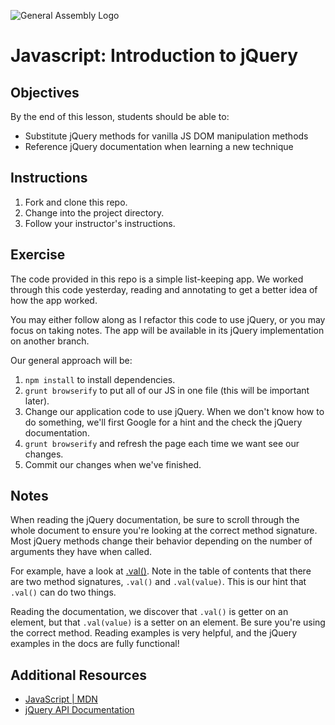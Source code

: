 ![General Assembly Logo](http://i.imgur.com/ke8USTq.png)

# Javascript: Introduction to jQuery

## Objectives

By the end of this lesson, students should be able to:

* Substitute jQuery methods for vanilla JS DOM manipulation methods
* Reference jQuery documentation when learning a new technique

## Instructions

1. Fork and clone this repo.
1. Change into the project directory.
1. Follow your instructor's instructions.

## Exercise

The code provided in this repo is a simple list-keeping app. We worked through this code yesterday, reading and annotating to get a better idea of how the app worked.

You may either follow along as I refactor this code to use jQuery, or you may focus on taking notes. The app will be available in its jQuery implementation on another branch.

Our general approach will be:

1. `npm install` to install dependencies.
1. `grunt browserify` to put all of our JS in one file (this will be important later).
1. Change our application code to use jQuery. When we don't know how to do something, we'll first Google for a hint and the check the jQuery documentation.
1. `grunt browserify` and refresh the page each time we want see our changes.
1. Commit our changes when we've finished.

## Notes

When reading the jQuery documentation, be sure to scroll through the whole document to ensure you're looking at the correct method signature. Most jQuery methods change their behavior depending on the number of arguments they have when called.

For example, have a look at [.val()](https://api.jquery.com/val/). Note in the table of contents that there are two method signatures, `.val()` and `.val(value)`. This is our hint that `.val()` can do two things.

Reading the documentation, we discover that `.val()` is getter on an element, but that `.val(value)` is a setter on an element. Be sure you're using the correct method. Reading examples is very helpful, and the jQuery examples in the docs are fully functional!

## Additional Resources

* [JavaScript | MDN](https://developer.mozilla.org/en-US/docs/Web/JavaScript)
* [jQuery API Documentation](https://api.jquery.com/)
